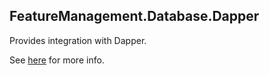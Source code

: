 ## FeatureManagement.Database.Dapper


Provides integration with Dapper.


See [here](https://github.com/teociaps/FeatureManagement.Database) for more info.